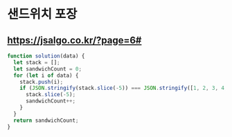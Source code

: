 # 샌드위치 포장

## https://jsalgo.co.kr/?page=6#

```js
function solution(data) {
  let stack = [];
  let sandwichCount = 0;
  for (let i of data) {
    stack.push(i);
    if (JSON.stringify(stack.slice(-5)) === JSON.stringify([1, 2, 3, 4, 1])) {
      stack.slice(-5);
      sandwichCount++;
    }
  }
  return sandwichCount;
}
```
